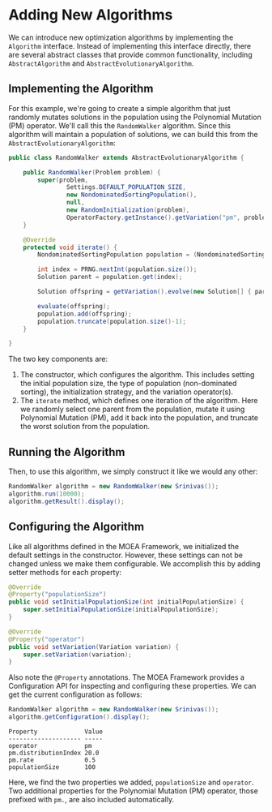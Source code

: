 # Adding New Algorithms

We can introduce new optimization algorithms by implementing the `Algorithm` interface.  Instead of
implementing this interface directly, there are several abstract classes that provide common functionality, including
`AbstractAlgorithm` and `AbstractEvolutionaryAlgorithm`.

## Implementing the Algorithm

For this example, we're going to create a simple algorithm that just randomly mutates solutions in the population
using the Polynomial Mutation (PM) operator.  We'll call this the `RandomWalker` algorithm.  Since this algorithm
will maintain a population of solutions, we can build this from the `AbstractEvolutionaryAlgorithm`:

<!-- java:examples/org/moeaframework/examples/algorithm/RandomWalker.java [33:62] -->

```java
public class RandomWalker extends AbstractEvolutionaryAlgorithm {

    public RandomWalker(Problem problem) {
        super(problem,
                Settings.DEFAULT_POPULATION_SIZE,
                new NondominatedSortingPopulation(),
                null,
                new RandomInitialization(problem),
                OperatorFactory.getInstance().getVariation("pm", problem));
    }

    @Override
    protected void iterate() {
        NondominatedSortingPopulation population = (NondominatedSortingPopulation)getPopulation();

        int index = PRNG.nextInt(population.size());
        Solution parent = population.get(index);

        Solution offspring = getVariation().evolve(new Solution[] { parent })[0];

        evaluate(offspring);
        population.add(offspring);
        population.truncate(population.size()-1);
    }

}
```

The two key components are:

1. The constructor, which configures the algorithm.  This includes setting the initial population size, the type of
   population (non-dominated sorting), the initialization strategy, and the variation operator(s).
2. The `iterate` method, which defines one iteration of the algorithm.  Here we randomly select one parent from the
   population, mutate it using Polynomial Mutation (PM), add it back into the population, and truncate the worst
   solution from the population.
   
## Running the Algorithm

Then, to use this algorithm, we simply construct it like we would any other:

<!-- java:examples/org/moeaframework/examples/algorithm/RandomWalkerExample.java [28:30] -->

```java
RandomWalker algorithm = new RandomWalker(new Srinivas());
algorithm.run(10000);
algorithm.getResult().display();
```

## Configuring the Algorithm

Like all algorithms defined in the MOEA Framework, we initialized the default settings in the constructor.  However,
these settings can not be changed unless we make them configurable.  We accomplish this by adding setter methods for
each property:

<!-- java:examples/org/moeaframework/examples/algorithm/ConfigurableRandomWalker.java [34:44] -->

```java
@Override
@Property("populationSize")
public void setInitialPopulationSize(int initialPopulationSize) {
    super.setInitialPopulationSize(initialPopulationSize);
}

@Override
@Property("operator")
public void setVariation(Variation variation) {
    super.setVariation(variation);
}
```

Also note the `@Property` annotations.  The MOEA Framework provides a Configuration API for inspecting and configuring
these properties.  We can get the current configuration as follows:

<!-- java:test/org/moeaframework/snippet/AlgorithmSnippet.java [configuration] -->

```java
RandomWalker algorithm = new RandomWalker(new Srinivas());
algorithm.getConfiguration().display();
```

<!-- output:examples/org/moeaframework/examples/algorithm/ConfigurableRandomWalkerExample.java -->

```
Property             Value
-------------------- -----
operator             pm
pm.distributionIndex 20.0
pm.rate              0.5
populationSize       100
```

Here, we find the two properties we added, `populationSize` and `operator`.  Two additional properties for the
Polynomial Mutation (PM) operator, those prefixed with `pm.`, are also included automatically.


